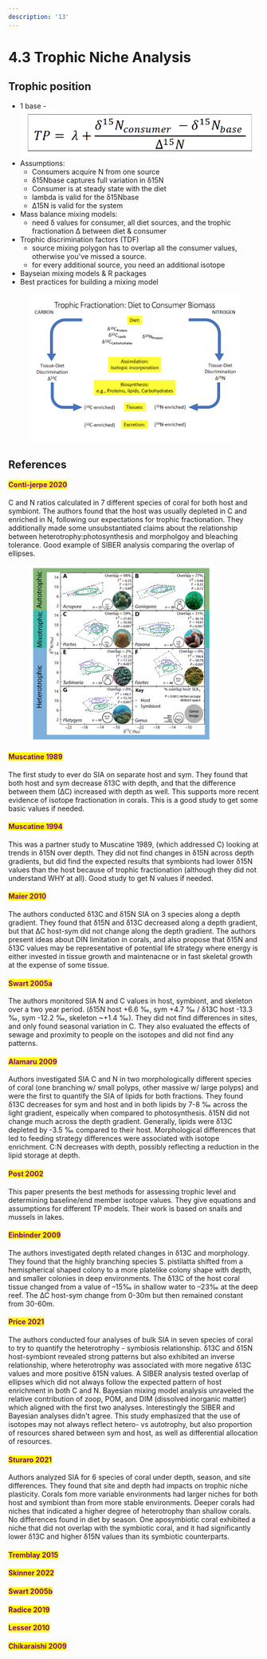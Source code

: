 ```yaml
---
description: '13'
---
```


# 4.3 Trophic Niche Analysis

## Trophic position

* 1 base - <img src="../.gitbook/assets/Screen Shot 2023-05-12 at 11.34.08 AM.png" alt="" data-size="line">
* Assumptions:&#x20;
  * Consumers acquire N from one source&#x20;
  * δ15Nbase captures full variation in δ15N
  * Consumer is at steady state with the diet&#x20;
  * lambda is valid for the δ15Nbase&#x20;
  * ∆15N is valid for the system&#x20;
* Mass balance mixing models:&#x20;
  * need δ values for consumer,  all diet sources, and the trophic fractionation ∆ between diet & consumer&#x20;
* Trophic discrimination factors (TDF)&#x20;
  * source mixing polygon has to overlap all the consumer values, otherwise you've missed a source.&#x20;
  * for every additional source, you need an additional isotope&#x20;
* Bayseian mixing models & R packages&#x20;
* Best practices for building a mixing model

<figure><img src="../.gitbook/assets/Screen Shot 2023-05-12 at 10.30.56 AM.png" alt=""><figcaption></figcaption></figure>

## References

#### <mark style="color:purple;">Conti-jerpe 2020</mark>

C and N ratios calculated in 7 different species of coral for both host and symbiont. The authors found that the host was usually depleted in C and enriched in N, following our expectations for trophic fractionation. They additionally made some unsubstantiated claims about the relationship between heterotrophy:photosynthesis and morpholgoy and bleaching tolerance. Good example of SIBER analysis comparing the overlap of ellipses.&#x20;

<figure><img src="../.gitbook/assets/Screen Shot 2023-05-26 at 12.51.30 PM.png" alt="" width="375"><figcaption></figcaption></figure>

#### <mark style="color:purple;">Muscatine 1989</mark>

The first study to ever do SIA on separate host and sym. They found that both host and sym decrease δ13C with depth, and that the difference between them (∆C) increased with depth as well. This supports more recent evidence of isotope fractionation in corals. This is a good study to get some basic values if needed. &#x20;

#### <mark style="color:purple;">Muscatine 1994</mark>

This was a partner study to Muscatine 1989, (which addressed C) looking at trends in δ15N over depth. They did not find changes in δ15N across depth gradients, but did find the expected results that symbionts had lower δ15N values than the host because of trophic fractionation (although they did not understand WHY at all). Good study to get N values if needed. &#x20;

#### <mark style="color:purple;">Maier 2010</mark>

The authors conducted δ13C and δ15N SIA on 3 species along a depth gradient. They found that δ15N and δ13C decreased along a depth gradient, but that ∆C host-sym did not change along the depth gradient. The authors present ideas about DIN limitation in corals, and also propose that δ15N and δ13C values may be representative of potential life strategy where energy is either invested in tissue growth and maintenacne or in fast skeletal growth at the expense of some tissue.&#x20;

#### <mark style="color:purple;">Swart 2005a</mark>

The authors monitored SIA N and C values in host, symbiont, and skeleton over a two year period. (δ15N host +6.6 ‰, sym +4.7 ‰ / δ13C host -13.3 ‰, sym -12.2 ‰, skeleton \~+1.4 ‰). They did not find differences in sites, and only found seasonal variation in C. They also evaluated the effects of sewage and proximity to people on the isotopes and did not find any patterns.

#### <mark style="color:purple;">Alamaru 2009</mark>

Authors investigated SIA C and N in two morphologically different species of coral (one branching w/ small polyps, other massive w/ large polyps) and were the first to quantify the SIA of lipids for both fractions. They found δ13C decreases for sym and host and in both lipids by 7-8 ‰ across the light gradient, espeically when compared to photosynthesis. δ15N did not change much across the depth gradient. Generally, lipids were δ13C depleted by  -3.5 ‰ compared to their host. Morphological differences that led to feeding strategy differences were associated with isotope enrichment. C:N decreases with depth, possibly reflecting a reduction in the lipid storage at depth.&#x20;

#### <mark style="color:purple;">Post 2002</mark>

This paper presents the best methods for assessing trophic level and determining baseline/end member isotope values. They give equations and assumptions for different TP models. Their work is based on snails and mussels in lakes.&#x20;

#### <mark style="color:purple;">Einbinder 2009</mark>

The authors investigated depth related changes in δ13C and morphology. They found that the highly branching species S. pistilatta shifted from a hemispherical shaped colony to a more platelike colony shape with depth, and smaller colonies in deep environments. The δ13C of the host coral tissue changed from a value of –15‰ in shallow water to –23‰ at the deep reef. The ∆C host-sym change from 0-30m but then remained constant from 30-60m.&#x20;

#### <mark style="color:purple;">Price 2021</mark>

The authors conducted four analyses of bulk SIA in seven species of coral to try to quantify the heterotrophy - symbiosis relationship. δ13C and δ15N host-symbiont revealed strong patterns but also exhibited an inverse relationship, where heterotrophy was associated with more negative δ13C values and more positive δ15N values. A SIBER analysis tested overlap of ellipses which did not always follow the expected pattern of host enrichment in both C and N. Bayesian mixing model analysis unraveled the relative contribution of zoop, POM, and DIM (dissolved inorganic matter) which aligned with the first two analyses. Interestingly the SIBER and Bayesian analyses didn't agree. This study emphasized that the use of isotopes may not always reflect hetero- vs autotrophy, but also proportion of resources shared between sym and host, as well as differential allocation of resources.&#x20;

#### <mark style="color:purple;">Sturaro 2021</mark>

Authors analyzed SIA for 6 species of coral under depth, season, and site differences. They found that site and depth had impacts on trophic niche plasticity. Corals fom more variable environments had larger niches for both host and symbiont than from more stable environments. Deeper corals had niches that indicated a higher degree of heterotrophy than shallow corals. No differences found in diet by season. One aposymbiotic coral exhibited a niche that did not overlap with the symbiotic coral, and it had significantly lower δ13C and higher δ15N values than its symbiotic counterparts.&#x20;

#### <mark style="color:purple;">Tremblay 2015</mark>

#### <mark style="color:purple;">Skinner 2022</mark>

#### <mark style="color:purple;">Swart 2005b</mark>

#### <mark style="color:purple;">Radice 2019</mark>

#### <mark style="color:purple;">Lesser 2010</mark>

#### <mark style="color:purple;">Chikaraishi 2009</mark>
